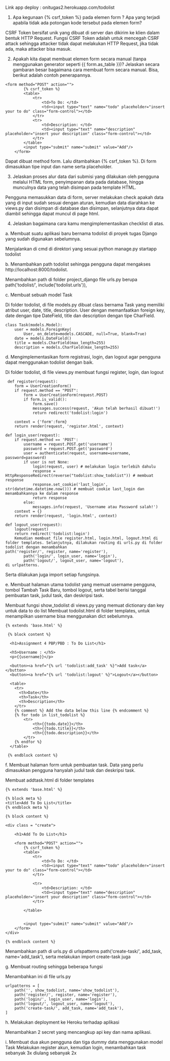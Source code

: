 Link app deploy : onitugas2.herokuapp.com/todolist

1) Apa kegunaan {% csrf_token %} pada elemen form ? Apa yang terjadi apabila tidak ada potongan kode tersebut pada elemen form?

CSRF Token bersifat unik yang dibuat di server dan dikirim ke klien dalam bentuk HTTP Request. Fungsi CSRF Token adalah untuk mencegah CSRF attack sehingga attacker tidak dapat melakukan HTTP Request, jika tidak ada, maka attacker bisa masuk.

2) Apakah kita dapat membuat elemen form secara manual (tanpa menggunakan generator seperti {{ form.as_table }})? Jelaskan secara gambaran besar bagaimana cara membuat form secara manual.
Bisa, berikut adalah contoh penerapannya.
```
<form method="POST" action="">
        {% csrf_token %}
        <table>
            <tr>
                <td>To Do: </td>
                <td><input type="text" name="todo" placeholder="insert your to do" class="form-control"></td>
            </tr>             
            <tr>
                <td>Description: </td>
                <td><input type="text" name="description" placeholder="insert your description" class="form-control"></td>
            </tr>        
        </table>
        <input type="submit" name="submit" value="Add"/>
    </form>
```

Dapat dibuat method form. Lalu ditambahkan {% csrf_token %}. Di form dimasukkan tipe input dan name serta placeholder.

3) Jelaskan proses alur data dari submisi yang dilakukan oleh pengguna melalui HTML form, penyimpanan data pada database, hingga munculnya data yang telah disimpan pada template HTML.

Pengguna memasukkan data di form, server melakukan check apakah data yang di input sudah sesuai dengan aturan, kemudian data diarahkan ke views.py dan disimpan di database dan disimpan, selanjutnya data dapat diambil sehingga dapat muncul di page html.

4) Jelaskan bagaimana cara kamu mengimplementasikan checklist di atas.

a. Membuat suatu aplikasi baru bernama todolist di proyek tugas Django yang sudah digunakan sebelumnya.

Menjalankan di cmd di direktori yang sesuai python manage.py startapp todolist

b. Menambahkan path todolist sehingga pengguna dapat mengakses http://localhost:8000/todolist.

Menambahkan path di folder project_django file urls.py berupa
path('todolist/', include('todolist.urls')),

c. Membuat sebuah model Task

Di folder todolist, di file models.py dibuat class bernama Task yang memiliki atribut user, date, title, description.
User dengan memanfaatkan foreign key, date dengan tipe DateField, title dan description dengan tipe CharField.
```
class Task(models.Model):
    user = models.ForeignKey(
        User, on_delete=models.CASCADE, null=True, blank=True)
    date = models.DateField()
    title = models.CharField(max_length=255)
    description = models.CharField(max_length=255)
```

d. Mengimplementasikan form registrasi, login, dan logout agar pengguna dapat menggunakan todolist dengan baik.

Di folder todolist, di file views.py membuat fungsi register, login, dan logout
```
 def register(request):
    form = UserCreationForm()
    if request.method == "POST":
        form = UserCreationForm(request.POST)
        if form.is_valid():
            form.save()
            messages.success(request, 'Akun telah berhasil dibuat!')
            return redirect('todolist:login')
    
    context = {'form':form}
    return render(request, 'register.html', context)

def login_user(request):
    if request.method == 'POST':
        username = request.POST.get('username')
        password = request.POST.get('password')
        user = authenticate(request, username=username, password=password)
        if user is not None:
            login(request, user) # melakukan login terlebih dahulu
            response = HttpResponseRedirect(reverse("todolist:show_todolist")) # membuat response
            response.set_cookie('last_login', str(datetime.datetime.now())) # membuat cookie last_login dan menambahkannya ke dalam response
            return response
        else:
            messages.info(request, 'Username atau Password salah!')
    context = {}
    return render(request, 'login.html', context)

def logout_user(request):
    logout(request)
    return redirect('todolist:login')
	Kemudian membuat file register.html, login.html, logout.html di folder templates. Selanjutnya, dilakukan routing di urls.py di folder todolist dengan menambahkan 
path('register/', register, name='register'),
    	path('login/', login_user, name='login'),
    	path('logout/', logout_user, name='logout'),
di urlpatterns.
```
Serta dilakukan juga import setiap fungsinya.

e. Membuat halaman utama todolist yang memuat username pengguna, tombol Tambah Task Baru, tombol logout, serta tabel berisi tanggal pembuatan task, judul task, dan deskripsi task.

Membuat fungsi show_todolist di views.py yang memuat dictionary dan key untuk data to do list
Membuat todolist.html di folder templates, untuk menampilkan username bisa menggunakan dict sebelumnya.
```
{% extends 'base.html' %}

 {% block content %}

  <h1>Assignment 4 PBP/PBD : To Do List</h1>

  <h5>Username : </h5>
  <p>{{username}}</p>

  <button><a href="{% url 'todolist:add_task' %}">Add task</a></button>
  <button><a href="{% url 'todolist:logout' %}">Logout</a></button>

  <table>
    <tr>
      <th>Date</th>
      <th>Task</th>
      <th>Description</th>
    </tr>
    {% comment %} Add the data below this line {% endcomment %}
    {% for todo in list_todolist %}
        <tr>
            <th>{{todo.date}}</th>
            <th>{{todo.title}}</th>
            <th>{{todo.description}}</th>
        </tr>
    {% endfor %}
  </table>

 {% endblock content %}
```

f. Membuat halaman form untuk pembuatan task. Data yang perlu dimasukkan pengguna hanyalah judul task dan deskripsi task.

Membuat addtask.html di folder templates
```
{% extends 'base.html' %}

{% block meta %}
<title>Add To Do List</title>
{% endblock meta %}

{% block content %}

<div class = "create">

    <h1>Add To Do List</h1>

    <form method="POST" action="">
        {% csrf_token %}
        <table>
            <tr>
                <td>To Do: </td>
                <td><input type="text" name="todo" placeholder="insert your to do" class="form-control"></td>
            </tr>
                    
            <tr>
                <td>Description: </td>
                <td><input type="text" name="description" placeholder="insert your description" class="form-control"></td>
            </tr>
            
        </table>


        <input type="submit" name="submit" value="Add"/>
    </form>
</div>

{% endblock content %}
```

Menambahkan path di urls.py di urlspatterns
path('create-task/', add_task, name='add_task'),
serta melakukan import create-task juga

g. Membuat routing sehingga beberapa fungsi

Menambahkan ini di file urls.py
```
urlpatterns = [
    path('', show_todolist, name='show_todolist'),
    path('register/', register, name='register'),
    path('login/', login_user, name='login'),
    path('logout/', logout_user, name='logout'),
    path('create-task/', add_task, name='add_task'),
]
```

h. Melakukan deployment ke Heroku terhadap aplikasi

Menambahkan 2 secret yang mencangkup api key dan nama aplikasi.

i. Membuat dua akun pengguna dan tiga dummy data menggunakan model Task
Melakukan register akun, kemudian login, menambahkan task sebanyak 3x 	diulang sebanyak 2x

